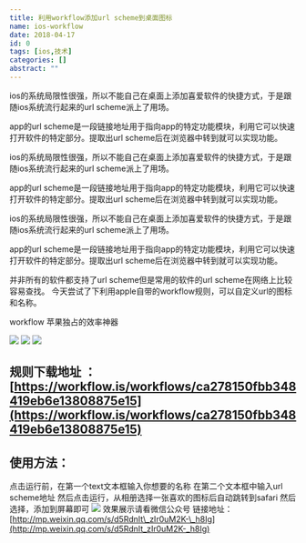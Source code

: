 ```yaml
---
title: 利用workflow添加url scheme到桌面图标
name: ios-workflow
date: 2018-04-17
id: 0
tags: [ios,技术]
categories: []
abstract: ""
---
```



ios的系统局限性很强，所以不能自己在桌面上添加喜爱软件的快捷方式，于是跟随ios系统流行起来的url scheme派上了用场。 

app的url scheme是一段链接地址用于指向app的特定功能模块，利用它可以快速打开软件的特定部分。提取出url scheme后在浏览器中转到就可以实现功能。 

<!--more-->

ios的系统局限性很强，所以不能自己在桌面上添加喜爱软件的快捷方式，于是跟随ios系统流行起来的url scheme派上了用场。 

app的url scheme是一段链接地址用于指向app的特定功能模块，利用它可以快速打开软件的特定部分。提取出url scheme后在浏览器中转到就可以实现功能。 

<!--more-->


ios的系统局限性很强，所以不能自己在桌面上添加喜爱软件的快捷方式，于是跟随ios系统流行起来的url scheme派上了用场。 

app的url scheme是一段链接地址用于指向app的特定功能模块，利用它可以快速打开软件的特定部分。提取出url scheme后在浏览器中转到就可以实现功能。 
<!--more-->

并非所有的软件都支持了url scheme但是常用的软件的url scheme在网络上比较容易查找。 今天尝试了下利用apple自带的workflow规则，可以自定义url的图标和名称。 

workflow 苹果独占的效率神器

![](/images/ios-workflow1.webp)
![](/images/ios-workflow2.webp)
![](/images/ios-workflow3.webp)

规则下载地址 ：[https://workflow.is/workflows/ca278150fbb348419eb6e13808875e15](https://workflow.is/workflows/ca278150fbb348419eb6e13808875e15) 
----------------------------------------------------------------------------------------------------------------------------------------------

使用方法：
----------------------------------------------------------------------------------------------------------------------------------------------

点击运行前，在第一个text文本框输入你想要的名称 在第二个文本框中输入url scheme地址 然后点击运行，从相册选择一张喜欢的图标后自动跳转到safari 然后选择，添加到屏幕即可
![](/images/ios-workflow4.webp)
效果展示请看微信公众号 
链接地址：[http://mp.weixin.qq.com/s/d5RdnIt\_zIr0uM2K-\_h8Ig](http://mp.weixin.qq.com/s/d5RdnIt_zIr0uM2K-_h8Ig)